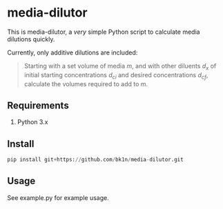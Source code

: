 # media-dilutor
This is media-dilutor, a *very* simple Python script to calculate media dilutions quickly.

Currently, only additive dilutions are included: 
> Starting with a set volume of media $m$, and with other diluents $d_x$ of initial starting concentrations $d_{ci}$ and desired concentrations $d_{cf}$, calculate the volumes required to add to $m$.

## Requirements
1. Python 3.x

## Install
```Python
pip install git+https://github.com/bk1n/media-dilutor.git
```

## Usage
See example.py for example usage.
